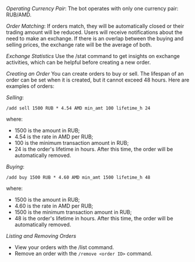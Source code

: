 *Operating Currency Pair*: The bot operates with only one currency pair: RUB/AMD.

*Order Matching*: If orders match, they will be automatically closed or their trading amount will be reduced. Users will receive notifications about the need to make an exchange. If there is an overlap between the buying and selling prices, the exchange rate will be the average of both.

*Exchange Statistics*
Use the /stat command to get insights on exchange activities, which can be helpful before creating a new order.

*Creating an Order*
You can create orders to buy or sell. The lifespan of an order can be set when it is created, but it cannot exceed 48 hours. Here are examples of orders:

_Selling_: 
```
/add sell 1500 RUB * 4.54 AMD min_amt 100 lifetime_h 24
```
where:
- 1500 is the amount in RUB;
- 4.54 is the rate in AMD per RUB;
- 100 is the minimum transaction amount in RUB;
- 24 is the order's lifetime in hours. After this time, the order will be automatically removed.

_Buying_:
```
/add buy 1500 RUB * 4.60 AMD min_amt 1500 lifetime_h 48
```
where:
- 1500 is the amount in RUB;
- 4.60 is the rate in AMD per RUB;
- 1500 is the minimum transaction amount in RUB;
- 48 is the order's lifetime in hours. After this time, the order will be automatically removed.

*Listing and Removing Orders*
- View your orders with the /list command.
- Remove an order with the `/remove <order ID>` command.